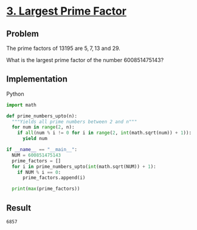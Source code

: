 # [3. Largest Prime Factor](https://projecteuler.net/problem=3)

## Problem

The prime factors of $13195$ are $5, 7, 13$ and $29$.

What is the largest prime factor of the number $600851475143$?

## Implementation

Python

```python
import math

def prime_numbers_upto(n):
  """Yields all prime numbers between 2 and n"""
  for num in range(2, n):
    if all(num % i != 0 for i in range(2, int(math.sqrt(num)) + 1)):
      yield num

if __name__ == "__main__":
  NUM = 600851475143
  prime_factors = []
  for i in prime_numbers_upto(int(math.sqrt(NUM)) + 1):
    if NUM % i == 0:
      prime_factors.append(i)

  print(max(prime_factors))
```

## Result

```
6857
```
